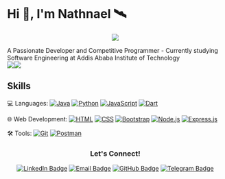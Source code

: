 # Hi 👋, I'm Nathnael 🛰️

<p align="center">
  <img src="https://capsule-render.vercel.app/api?type=waving&color=gradient&height=65&section=footer"/>
</p>
A Passionate Developer and Competitive Programmer
- Currently studying Software Engineering at Addis Ababa Institute of Technology
<div style="display: flex; ">
  <img src="https://github-readme-stats-eight-theta.vercel.app/api?username=NathanZlion&show_icons=true&theme=radical&include_all_commits=true&count_private=true"/>
 <img src="https://github-readme-stats-eight-theta.vercel.app/api/top-langs/?username=NathanZlion&layout=compact&langs_count=8&theme=radical"/>  

 </div>


## Skills

💻 Languages:
[![Java](https://img.shields.io/badge/-Java-007396?style=flat&logo=java&logoColor=white)](#) 
[![Python](https://img.shields.io/badge/-Python-3776AB?style=flat&logo=python&logoColor=white)](#)
[![JavaScript](https://img.shields.io/badge/-JavaScript-F7DF1E?style=flat&logo=javascript&logoColor=black)](#)
[![Dart](https://img.shields.io/badge/-Dart-1022D0?style=flat&logo=Dart&logoColor=black)](#)

🌐 Web Development:
[![HTML](https://img.shields.io/badge/-HTML-E34F26?style=flat&logo=html5&logoColor=white)](#)
[![CSS](https://img.shields.io/badge/-CSS-1572B6?style=flat&logo=css3&logoColor=white)](#)
[![Bootstrap](https://img.shields.io/badge/-Bootstrap-7952B3?style=flat&logo=bootstrap&logoColor=white)](#)
[![Node.js](https://img.shields.io/badge/-Node.js-339933?style=flat&logo=node.js&logoColor=white)](#)
[![Express.js](https://img.shields.io/badge/-Express.js-000000?style=flat&logo=express&logoColor=white)](#)

🛠️ Tools:
[![Git](https://img.shields.io/badge/-Git-F05032?style=flat&logo=git&logoColor=white)](#)
[![Postman](https://img.shields.io/badge/-Postman-FF6C37?style=flat&logo=postman&logoColor=white)](#)

<h3 align="center">Let's Connect!</h3>
<p align="center">
  <a href="https://www.linkedin.com/in/nathnael-dereje-a46117254/"><img src="https://img.shields.io/badge/-nathnael-blue?style=flat-square&logo=Linkedin&logoColor=white&link=https://www.linkedin.com/in/nathnael-dereje-a46117254/" alt="LinkedIn Badge"></a>
  <a href="mailto:nathandere1357@gmail.com"><img src="https://img.shields.io/badge/-nathandere1357-D14836?style=flat-square&logo=Gmail&logoColor=white&link=mailto:nathandere1357@gmail.com" alt="Email Badge"></a>
  <a href="https://github.com/NathanZlion"><img src="https://img.shields.io/badge/-NathanZlion-black?style=flat-square&logo=Github&logoColor=white&link=https://github.com/NathanZlion/" alt="GitHub Badge"></a>
  <a href="https://t.me/Nathanzgreat"><img src="https://img.shields.io/static/v1?label=t&message=Telegram&color=blue&link=https://t.me/Nathanzgreat" alt="Telegram Badge"></a>
</p>
</p>
